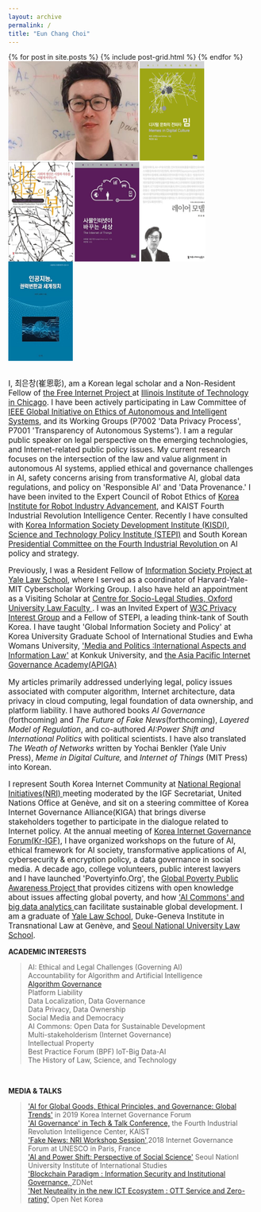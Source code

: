 ```yaml
---
layout: archive
permalink: /
title: "Eun Chang Choi"
---
```

<body bottommargin="0">
<div class="tiles">
{% for post in site.posts %}
	{% include post-grid.html %}
{% endfor %}
</div><!-- /.tiles -->
<div style="width:98%">
<div>
<img style="height:200px" src="images/profile.jpg">
 <a href="https://mitpress.mit.edu/books/memes-digital-culture"><img style="vertical-align:top;height:200px;width:130px;" src="images/book1.png"></a>
 <a href="http://www.benkler.org/Benkler_Wealth_Of_Networks.pdf"><img style="vertical-align:top;height:200px;width:130px;" src="images/book2.jpg"></a>
 <a href="http://www.kyobobook.co.kr/product/detailViewKor.laf?ejkGb=KOR&mallGb=KOR&barcode=9788946062726&orderClick=LAH&Kc="><img style="vertical-align:top;height:200px;width:130px;" src="images/book3.jpg"></a>
 <a href="http://www.kyobobook.co.kr/product/detailViewKor.laf?barcode=9791130437002&orderClick=357"><img style="vertical-align:top;height:200px;width:130px;" src="images/book4.jpg"></a> <a href="http://www.kyobobook.co.kr/product/detailViewKor.laf?ejkGb=KOR&mallGb=KOR&barcode=9788964361436&orderClick=LAH&Kc="><img style="vertical-align:top;height:200px;width:130px;" src="images/book5.jpg"></a>
 <br>
 <br>
<p style="font-size:1.1em">I, 최은창(崔恩彰), am a Korean legal scholar and a Non-Resident Fellow of <a href="https://thefreeinternetproject.org/"> the Free Internet Project </a>at <a href="https://www.kentlaw.iit.edu/">Illinois Institute of Technology in Chicago</a>. I have been actively participating in Law Committee of <a href="https://ethicsinaction.ieee.org/">IEEE Global Initiative on Ethics of Autonomous and Intelligent Systems</a>, and its Working Groups (P7002 'Data Privacy Process', P7001 'Transparency of Autonomous Systems'). I am a regular public speaker on legal perspective on the emerging technologies, and Internet-related public policy issues. My current research focuses on the intersection of the law and value alignment in autonomous AI systems, applied ethical and governance challenges in AI, safety concerns arising from transformative AI, global data regulations, and policy on 'Responsible AI' and 'Data Provenance.' I have been invited to the Expert Council of Robot Ethics of <a href="https://www.k-robot.org/"> Korea Institute for Robot Industry Advancement</a>, and KAIST Fourth Industrial Revolution Intelligence Center. Recently I have consulted with <a href="https://www.kisdi.re.kr/"> Korea Information Society Development Institute (KISDI)</a>, <a href="http://www.stepi.re.kr/"> Science and Technology Policy Institute (STEPI)</a> and South Korean <a href="https://www.4th-ir.go.kr"> Presidential Committee on the Fourth Industrial Revolution </a> on AI policy and strategy. 
  <p  style="font-size:1.1em"> Previously, I was a Resident Fellow of <a href="https://https://law.yale.edu/isp"> Information Society Project at Yale Law School</a>, where I served as a coordinator of Harvard-Yale-MIT Cyberscholar Working Group. I also have held an appointment as a Visiting Scholar at <a href="https://www.law.ox.ac.uk/centres-institutes/centre-socio-legal-studies"> Centre for Socio-Legal Studies, Oxford University Law Faculty </a>. I was an Invited Expert of <a href="https://www.w3.org/2011/07/privacy-ig-charter"> W3C Privacy Interest Group</a> and a Fellow of STEPI, a leading think-tank of South Korea. I have taught 'Global Information Society and Policy' at Korea University Graduate School of International Studies and Ewha Womans University, <a href="https://www.facebook.com/Politics.Media"> 'Media and Politics :International Aspects and Information Law'</a> at Konkuk University, and <a href="https://www.icann.org/news/announcement-2-2019-05-14-en"> the Asia Pacific Internet Governance Academy(APIGA)</a> </p> 
<p style="font-size:1.1em"> My articles primarily addressed underlying legal, policy issues associated with computer algorithm, Internet architecture, data privacy in cloud computing, legal foundation of data ownership, and platform liability. I have authored books <i> Al Governance </i>(forthcoming) and <i>The Future of Fake News</i>(forthcoming),<i> Layered Model of Regulation</i>, and co-authored <i>AI:Power Shift and International Politics</i> with political scientists. I have also translated <i> The Weath of Networks</i> written by Yochai Benkler (Yale Univ Press),<i> Meme in Digital Culture,</i> and <i>Internet of Things</i> (MIT Press) into Korean. </p>
<p style="font-size:1.1em"> I represent South Korea Internet Community at <a href= "http://www.intgovforum.org/multilingual/content/igf-regional-and-national-initiatives">National Regional Initiatives(NRI) </a> meeting moderated by the IGF Secretariat, United Nations Office at Genève, and sit on a steering committee of Korea Internet Governance Alliance(KIGA) that brings diverse stakeholders together to participate in the dialogue related to Internet policy. At the annual meeting of <a href="http://krigf.kr"> Korea Internet Governance Forum(Kr-IGF)</a>, I have organized workshops on the future of AI, ethical framework for AI society, transformative applications of AI, cybersecurity & encryption policy, a data governance in social media. A decade ago, college volunteers, public interest lawyers and I have launched 'Povertyinfo.Org', the <a href="http://www.povertyinfo.org"> Global Poverty Public Awareness Project </a> that provides citizens with open knowledge about issues affecting global poverty, and how <a href="http://news.itu.int/introducing-ai-commons/"> 'AI Commons' and <a href="http://www.un.org/en/sections/issues-depth/big-data-sustainable-development/index.html"> big data analytics </a>  can facilitate sustainable global development. I am a graduate of <a href="https://law.yale.edu/"> Yale Law School</a>, Duke-Geneva Institute in Transnational Law at Genève, and <a href="https://law.snu.ac.kr/index_en.php"> Seoul National University Law School</a>.</p> 
  
<strong> ACADEMIC INTERESTS </strong> <br>  
<blockquote>
  AI: Ethical and Legal Challenges (Governing AI)<br>
  Accountability for Algorithm and Artificial Intelligence <br>
  <a href="http://www.stepi.re.kr/module/publishSubDown.jsp?categCd=A0505&ntNo=33&sbNo=8"> Algorithm Governance </a> <br>
  Platform Liability <br>
  Data Localization, Data Governance <br>
  Data Privacy, Data Ownership <br>
  Social Media and Democracy <br> 
  AI Commons: Open Data for Sustainable Development <br> 
  Multi-stakeholderism (Internet Governance) <br>
  Intellectual Property <br> 
  Best Practice Forum (BPF) IoT-Big Data-AI <br> 
  The History of Law, Science, and Technology<br> 
  </blockquote>
  <br> 
  
  <strong> MEDIA & TALKS </strong> <br> 
<blockquote>
   <a href="https://www.youtube.com/watch?v=0-ysDtfJ8Jk">'AI for Global Goods, Ethical Principles, and Governance: Global Trends'</a>  in 2019 Korea Internet Governance Forum <br>
  <a href="https://www.kaist.ac.kr/_prog/_board/?mode=V&no=96361&code=kaist_news&site_dvs_cd=kr&menu_dvs_cd=&list_typ=B&skey=&sval=&smonth=&site_dvs=&GotoPage=1"> 'AI Governance' in Tech & Talk Conference,</a> the Fourth Industrial Revolution Intelligence Center, KAIST <br>
   <a href="https://dig.watch/sessions/session-fakenews">'Fake News: NRI Workshop Session'</a>,2018 Internet Governance Forum at UNESCO in Paris, France<br>
   <a href="http://www.snuiis.re.kr/sub2/2_2_5_1.php?mode=view&number=458&b_name=event1_1&page=1"> 'AI and Power Shift: Perspective of Social Science'</a> Seoul Nationl University Institute of International Studies <br>
   <a href="http://www.zdnet.co.kr/view/?no=20170915172456&from=Mobile"> 'Blockchain Paradigm : Information Security and Institutional Governance, </a>ZDNet <br>
  <a href="https://opennet.or.kr/wp-content/uploads/2015/08/발표자료-Net-Neutrality-OTT-Zero-ratinghandout-2015812-.pdf"> 'Net Neuteality in the new ICT Ecosystem : OTT Service and Zero-rating'</a> Open Net Korea<br>
 
   
